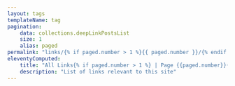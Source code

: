 ```yaml
---
layout: tags
templateName: tag
pagination:
    data: collections.deepLinkPostsList
    size: 1
    alias: paged
permalink: "links/{% if paged.number > 1 %}{{ paged.number }}/{% endif %}index.html"
eleventyComputed:
    title: "All Links{% if paged.number > 1 %} | Page {{paged.number}}{% endif %}"
    description: "List of links relevant to this site"
---
```

